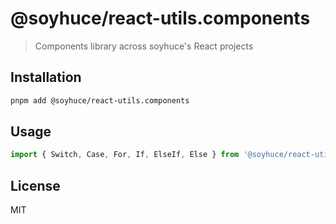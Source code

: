 # @soyhuce/react-utils.components

> Components library across soyhuce's React projects

## Installation

```bash
pnpm add @soyhuce/react-utils.components
```

## Usage

```js
import { Switch, Case, For, If, ElseIf, Else } from '@soyhuce/react-utils.components'
```

## License
MIT

